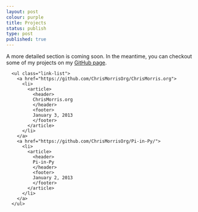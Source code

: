 ```yaml
---
layout: post
colour: purple
title: Projects
status: publish
type: post
published: true
---
```

A more detailed section is coming soon. In the meantime, you can checkout some of my projects on my [GitHub page](http://github.com/ChrisMorrisOrg).

      <ul class="link-list">
        <a href="https://github.com/ChrisMorrisOrg/ChrisMorris.org">
          <li>
            <article>
              <header>
              ChrisMorris.org
              </header>
              <footer>
              January 3, 2013
              </footer>
            </article>
          </li>
        </a>
        <a href="https://github.com/ChrisMorrisOrg/Pi-in-Py/">
          <li>
            <article>
              <header>
              Pi-in-Py
              </header>
              <footer>
              January 2, 2013
              </footer>
            </article>
          </li>
        </a>
      </ul>
